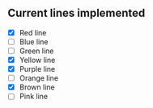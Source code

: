 ## Current lines implemented

- [x] Red line
- [ ] Blue line
- [ ] Green line
- [x] Yellow line
- [x] Purple line
- [ ] Orange line
- [x] Brown line
- [ ] Pink line
